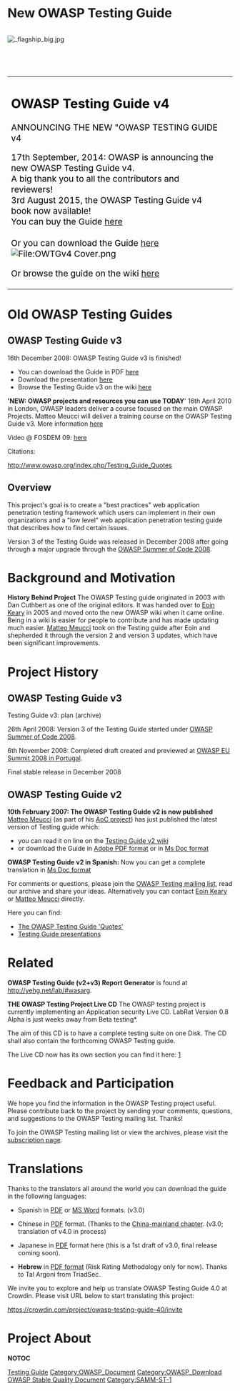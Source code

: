 # New OWASP Testing Guide

<div style="width:100%;height:90px;border:0,margin:0;overflow: hidden;">

![_flagship_big.jpg](_flagship_big.jpg "_flagship_big.jpg")

</div>

<table>
<tbody>
<tr class="odd">
<td><div style="font-size:120%;border:none;margin: 0;color:#000">
<h2 id="owasp_testing_guide_v4">OWASP Testing Guide v4</h2>
<p>ANNOUNCING THE NEW "OWASP TESTING GUIDE v4</p>
<p>17th September, 2014: OWASP is announcing the new OWASP Testing Guide v4.<br />
A big thank you to all the contributors and reviewers!<br />
3rd August 2015, the OWASP Testing Guide v4 book now available!<br />
You can buy the Guide <a href="http://www.lulu.com/shop/matteo-meucci-and-andrew-muller/testing-guide-40-release/paperback/product-22294314.html">here</a><br />
<br />
Or you can download the Guide <a href="Media:OTGv4.pdf" title="wikilink">here</a><br />
<img src="OWTGv4_Cover.png" title="fig:File:OWTGv4 Cover.png" alt="File:OWTGv4 Cover.png" /></p>
<p>Or browse the guide on the wiki <a href="https://www.owasp.org/index.php/OWASP_Testing_Guide_v4_Table_of_Contents">here</a></p></td>
<td></td>
</tr>
</tbody>
</table>

# Old OWASP Testing Guides

## OWASP Testing Guide v3

16th December 2008: OWASP Testing Guide v3 is finished\!

  - You can download the Guide in PDF
    [here](http://www.owasp.org/images/5/56/OWASP_Testing_Guide_v3.pdf)
  - Download the presentation
    [here](https://www.owasp.org/images/2/2c/OWASP_EU_Summit_2008_OWASP_Testing_Guide_v3.ppt)
  - Browse the Testing Guide v3 on the wiki
    [here](https://www.owasp.org/index.php/OWASP_Testing_Guide_v3_Table_of_Contents)

**'NEW: OWASP projects and resources you can use TODAY**'
16th April 2010 in London, OWASP leaders deliver a course focused on the
main OWASP Projects.
Matteo Meucci will deliver a training course on the OWASP Testing Guide
v3.
More information
[here](http://www.owasp.org/index.php/London/Training/OWASP_projects_and_resources_you_can_use_TODAY)

Video @ FOSDEM 09:
[here](http://fosdem.unixheads.org/2009/maintracks/owasp.ogv)

Citations:

<http://www.owasp.org/index.php/Testing_Guide_Quotes>

## Overview

This project's goal is to create a "best practices" web application
penetration testing framework which users can implement in their own
organizations and a "low level" web application penetration testing
guide that describes how to find certain issues.

Version 3 of the Testing Guide was released in December 2008 after going
through a major upgrade through the [OWASP Summer of Code
2008](OWASP_Summer_of_Code_2008 "wikilink").

# Background and Motivation

**History Behind Project** The OWASP Testing guide originated in 2003
with Dan Cuthbert as one of the original editors. It was handed over to
[Eoin Keary](User:EoinKeary "wikilink") in 2005 and moved onto the new
OWASP wiki when it came online. Being in a wiki is easier for people to
contribute and has made updating much easier. [Matteo
Meucci](User:Mmeucci "wikilink") took on the Testing guide after Eoin
and shepherded it through the version 2 and version 3 updates, which
have been significant improvements.

# Project History

## OWASP Testing Guide v3

Testing Guide v3: plan (archive)

26th April 2008: Version 3 of the Testing Guide started under [OWASP
Summer of Code 2008](OWASP_Summer_of_Code_2008 "wikilink").

6th November 2008: Completed draft created and previewed at [OWASP EU
Summit 2008 in Portugal](OWASP_EU_Summit_2008 "wikilink").

Final stable release in December 2008

## OWASP Testing Guide v2

**10th February 2007: The OWASP Testing Guide v2 is now published**
[Matteo Meucci](User:Mmeucci "wikilink") (as part of his [AoC
project](OWASP_Autumn_of_Code_2006_-_Projects:_Testing_Guide "wikilink"))
has just published the latest version of Testing guide which:

  - you can read it on line on the [Testing Guide v2
    wiki](http://www.owasp.org/index.php/OWASP_Testing_Guide_v2_Table_of_Contents)
  - or download the Guide in [Adobe PDF
    format](http://www.owasp.org/index.php/Image:OWASP_Testing_Guide_v2_pdf.zip)
    or in [Ms Doc
    format](http://www.owasp.org/index.php/Image:OWASP_Testing_Guide_v2_doc.zip)

**OWASP Testing Guide v2 in Spanish:** Now you can get a complete
translation in [Ms Doc
format](http://www.owasp.org/index.php/Image:OWASP_Testing_Guide_v2_spanish_doc.zip)

For comments or questions, please join the [OWASP Testing mailing
list](http://lists.owasp.org/mailman/listinfo/owasp-testing), read our
archive and share your ideas. Alternatively you can contact [Eoin
Keary](User:EoinKeary "wikilink") or [Matteo
Meucci](User:Mmeucci "wikilink") directly.

Here you can find:

  - [The OWASP Testing Guide
    'Quotes'](http://www.owasp.org/index.php/Testing_Guide_Quotes)
  - [Testing Guide
    presentations](http://www.owasp.org/index.php/OWASP_Testing_Guide_Presentations)

# Related

**OWASP Testing Guide (v2+v3) Report Generator** is found at
<http://yehg.net/lab/#wasarg>.

**THE OWASP Testing Project Live CD** The OWASP testing project is
currently implementing an Application security Live CD.
LabRat Version 0.8 Alpha is just weeks away from Beta testing\*.

The aim of this CD is to have a complete testing suite on one Disk. The
CD shall also contain the forthcoming OWASP Testing guide.

The Live CD now has its own section you can find it here:
[1](http://www.owasp.org/index.php/Category:OWASP_Live_CD_Project)

# Feedback and Participation

We hope you find the information in the OWASP Testing project useful.
Please contribute back to the project by sending your comments,
questions, and suggestions to the OWASP Testing mailing list. Thanks\!

To join the OWASP Testing mailing list or view the archives, please
visit the [subscription
page](http://lists.owasp.org/mailman/listinfo/owasp-testing).

# Translations

Thanks to the translators all around the world you can download the
guide in the following languages:

  - Spanish in
    [PDF](http://www.owasp.org/images/8/80/Gu%C3%ADa_de_pruebas_de_OWASP_ver_3.0.pdf)
    or [MS
    Word](http://www.owasp.org/images/d/d7/Gu%C3%ADa_de_pruebas_de_OWASP_ver_3.0.zip)
    formats. (v3.0)

<!-- end list -->

  - Chinese in
    [PDF](http://www.owasp.org/images/0/06/OWASP%E6%B5%8B%E8%AF%95%E6%8C%87%E5%8D%97%28%E4%B8%AD%E6%96%87%EF%BC%89.pdf)
    format. (Thanks to the [China-mainland
    chapter](http://www.owasp.org/index.php/China-Mainland). (v3.0;
    translation of v4.0 in process)

<!-- end list -->

  - Japanese in
    [PDF](http://www.owasp.org/images/1/1e/OTGv3Japanese.pdf) format
    here (this is a 1st draft of v3.0, final release coming soon).

<!-- end list -->

  - **Hebrew** in [PDF
    format](Media:OWASP_Risk_Rating_Methodology-Hebrew.pdf "wikilink")
    (Risk Rating Methodology only for now). Thanks to Tal Argoni from
    TriadSec.

We invite you to explore and help us translate OWASP Testing Guide 4.0
at Crowdin. Please visit URL below to start translating this project:

<https://crowdin.com/project/owasp-testing-guide-40/invite>

# Project About

__NOTOC__ <headertabs />

[Testing Guide](Category:OWASP_Project "wikilink")
[Category:OWASP_Document](Category:OWASP_Document "wikilink")
[Category:OWASP_Download](Category:OWASP_Download "wikilink") [OWASP
Stable Quality
Document](Category:OWASP_Release_Quality_Document "wikilink")
[Category:SAMM-ST-1](Category:SAMM-ST-1 "wikilink")